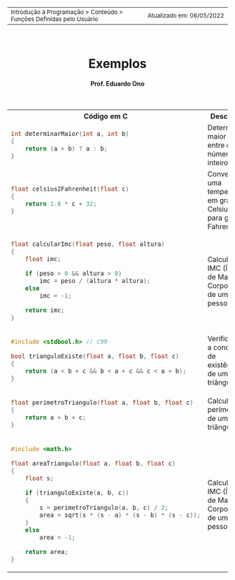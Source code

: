 <table>
<tr>
<td align="left" width="8000">
  <small>Introdução à Programação > Conteúdo > Funções Definidas pelo Usuário</small>
</td>
<td align="right">
  <small>Atualizado&nbsp;em:&nbsp;06/05/2022</small>
</td>
</tr>
</table>

<br>

<h1 align="center">
Exemplos
</h1>
<h4 align="center">
Prof. Eduardo Ono
</h4>

<br>

<table>
<tr>
<th>Código em C</th>
<th>Descrição</th>
</tr>

<tr>
<td>

```c
int determinarMaior(int a, int b)
{
    return (a > b) ? a : b;
}
```

</td>
<td>
Determina o maior valor entre dois números inteiros.
</td>
</tr>

<tr>
<td>

```c
float celsius2Fahrenheit(float c)
{
    return 1.8 * c + 32;
}
```

</td>

<td>
Converte uma temperatura em graus Celsius para graus Fahrenheit.
</td>
</tr>

<tr>
<td>

```c
float calcularImc(float peso, float altura)
{
    float imc;

    if (peso > 0 && altura > 0)
        imc = peso / (altura * altura);
    else
        imc = -1;

    return imc;
}
```

</td>
<td>
Calcula o IMC (Índice de Massa Corporal) de uma pessoa.
</td>
</tr>

<tr>
<td>

```c
#include <stdbool.h> // C99

bool trianguloExiste(float a, float b, float c)
{
    return (a < b + c && b < a + c && c < a + b);
}
```

</td>
<td>
Verifica se a condição de existência de um triângulo.
</td>
</tr>

<tr>
<td>

```c
float perimetroTriangulo(float a, float b, float c)
{
    return a + b + c;
}
```

</td>
<td>
Calcula o perímetro de um triângulo.
</td>
</tr>

<tr>
<td>

```c
#include <math.h>

float areaTriangulo(float a, float b, float c)
{
    float s;

    if (trianguloExiste(a, b, c))
    {
        s = perimetroTriangulo(a, b, c) / 2;
        area = sqrt(s * (s - a) * (s - b) * (s - c));
    }
    else
        area = -1;

    return area;
}
```

</td>
<td>
Calcula o IMC (Índice de Massa Corporal) de uma pessoa.
</td>
</tr>


</table>

<br>
